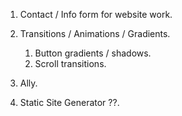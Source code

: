 1.  Contact / Info form for website work.

2.  Transitions / Animations / Gradients.
    1.  Button gradients / shadows.
    2.  Scroll transitions.

3.  Ally.

4.  Static Site Generator ??.
